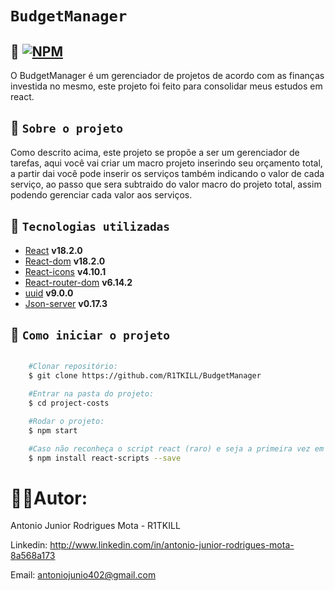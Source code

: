 # `BudgetManager`

## 🔑 [![NPM](https://img.shields.io/npm/l/react)](./LICENSE.md)


O BudgetManager é um gerenciador de projetos de acordo com as finanças investida no mesmo, este projeto foi feito para consolidar meus estudos em react.

## 🔎 `Sobre o projeto`

Como descrito acima, este projeto se propõe a ser um gerenciador de tarefas, aqui você vai criar um macro projeto inserindo seu orçamento total, a partir dai você pode inserir os serviços também indicando o valor de cada serviço, ao passo que sera subtraido do valor macro do projeto total, assim podendo gerenciar cada valor aos serviços.

## 🔧 `Tecnologias utilizadas`

- [React]() **v18.2.0**
- [React-dom]() **v18.2.0**
- [React-icons]() **v4.10.1**
- [React-router-dom]() **v6.14.2**
- [uuid]() **v9.0.0**
- [Json-server]() **v0.17.3**

## 🏁 `Como iniciar o projeto`

```bash

    #Clonar repositório:
    $ git clone https://github.com/R1TKILL/BudgetManager

    #Entrar na pasta do projeto:
    $ cd project-costs

    #Rodar o projeto:
    $ npm start

    #Caso não reconheça o script react (raro) e seja a primeira vez em sua máquina, execute o seguinte comando antes:
    $ npm install react-scripts --save

```

# 🧑‍💻Autor:

Antonio Junior Rodrigues Mota - R1TKILL

Linkedin: http://www.linkedin.com/in/antonio-junior-rodrigues-mota-8a568a173

Email: antoniojunio402@gmail.com